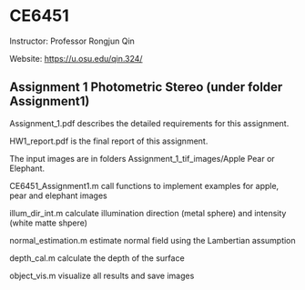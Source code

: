 # CE6451
Instructor: Professor Rongjun Qin

Website: https://u.osu.edu/qin.324/

## Assignment 1 Photometric Stereo (under folder Assignment1)
Assignment_1.pdf describes the detailed requirements for this assignment.

HW1_report.pdf is the final report of this assignment.

The input images are in folders Assignment_1_tif_images/Apple Pear or Elephant.

CE6451_Assignment1.m call functions to implement examples for apple, pear and elephant images

illum_dir_int.m calculate illumination direction (metal sphere) and intensity (white matte shpere)

normal_estimation.m estimate normal field using the Lambertian assumption

depth_cal.m calculate the depth of the surface

object_vis.m visualize all results and save images

